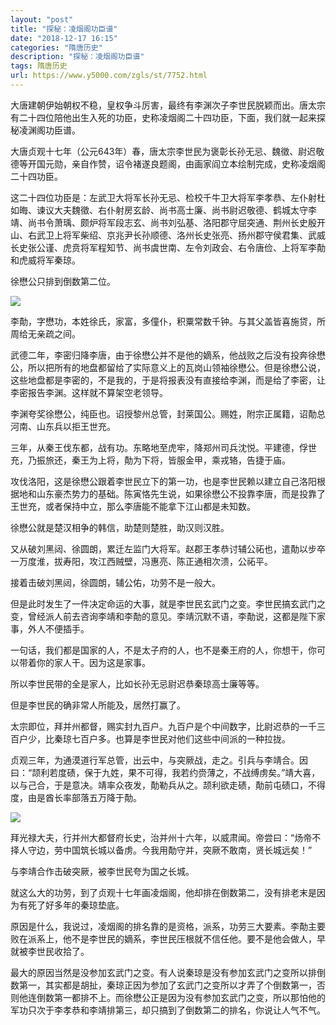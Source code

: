 ```yaml
---
layout: "post"
title: "探秘：凌烟阁功臣谱"
date: "2018-12-17 16:15"
categories: "隋唐历史"
description: "探秘：凌烟阁功臣谱"
tags: 隋唐历史
url: https://www.y5000.com/zgls/st/7752.html
---
```






大唐建朝伊始朝权不稳，皇权争斗厉害，最终有李渊次子李世民脱颖而出。唐太宗有二十四位陪他出生入死的功臣，史称凌烟阁二十四功臣，下面，我们就一起来探秘凌渊阁功臣谱。

大唐贞观十七年（公元643年）春，唐太宗李世民为褒彰长孙无忌、魏徵、尉迟敬德等开国元勋，亲自作赞，诏令褚遂良题阁，由画家阎立本绘制完成，史称凌烟阁二十四功臣。

这二十四位功臣是：左武卫大将军长孙无忌、检校千牛卫大将军李孝恭、左仆射杜如晦、谏议大夫魏徵、右仆射房玄龄、尚书高士廉、尚书尉迟敬德、鹤城太守李靖、尚书令萧瑀、颇炉将军段志玄、尚书刘弘基、洛阳郡守屈突通、荆州长史殷开山、右武卫上将军柴绍、京兆尹长孙顺德、洛州长史张亮、扬州郡守侯君集、武威长史张公谨、虎贲将军程知节、尚书虞世南、左令刘政会、右令唐俭、上将军李勣和虎威将军秦琼。

徐懋公只排到倒数第二位。

![](https://img.y5000.com/uploads/allimg/161220/10135125S-0.jpg)

李勣，字懋功，本姓徐氏，家富，多僮仆，积粟常数千钟。与其父盖皆喜施贷，所周给无亲疏之间。

武德二年，李密归降李唐，由于徐懋公并不是他的嫡系，他战败之后没有投奔徐懋公，所以把所有的地盘都留给了实际意义上的瓦岗山领袖徐懋公。但是徐懋公说，这些地盘都是李密的，不是我的，于是将报表没有直接给李渊，而是给了李密，让李密报告李渊。这样就不算架空老领导。

李渊夸奖徐懋公，纯臣也。诏授黎州总管，封莱国公。赐姓，附宗正属籍，诏勣总河南、山东兵以拒王世充。

三年，从秦王伐东都，战有功。东略地至虎牢，降郑州司兵沈悦。平建德，俘世充，乃振旅还，秦王为上将，勣为下将，皆服金甲，乘戎辂，告捷于庙。

攻伐洛阳，这是徐懋公跟着李世民立下的第一功，也是李世民赖以建立自己洛阳根据地和山东豪杰势力的基础。陈寅恪先生说，如果徐懋公不投靠李唐，而是投靠了王世充，或者保持中立，那么李唐能不能拿下江山都是未知数。

徐懋公就是楚汉相争的韩信，助楚则楚胜，助汉则汉胜。

又从破刘黑闼、徐圆朗，累迁左监门大将军。赵郡王孝恭讨辅公祏也，遣勣以步卒一万度淮，拔寿阳，攻江西贼壁，冯惠亮、陈正通相次溃，公祏平。

接着击破刘黑闼，徐圆朗，辅公佑，功劳不是一般大。

但是此时发生了一件决定命运的大事，就是李世民玄武门之变。李世民搞玄武门之变，曾经派人前去咨询李靖和李勣的意见。李靖沉默不语，李勣说，这都是陛下家事，外人不便插手。

一句话，我们都是国家的人，不是太子府的人，也不是秦王府的人，你想干，你可以带着你的家人干。因为这是家事。

所以李世民带的全是家人，比如长孙无忌尉迟恭秦琼高士廉等等。

但是李世民的确非常人所能及，居然打赢了。

太宗即位，拜并州都督，赐实封九百户。九百户是个中间数字，比尉迟恭的一千三百户少，比秦琼七百户多。也算是李世民对他们这些中间派的一种拉拢。

贞观三年，为通漠道行军总管，出云中，与突厥战，走之。引兵与李靖合。因曰：“颉利若度碛，保于九姓，果不可得，我若约赍薄之，不战缚虏矣。”靖大喜，以与己合，于是意决。靖率众夜发，勣勒兵从之。颉利欲走碛，勣前屯碛口，不得度，由是酋长率部落五万降于勣。

![](https://img.y5000.com/uploads/allimg/161220/1013511246-1.jpg)

拜光禄大夫，行并州大都督府长史，治并州十六年，以威肃闻。帝尝曰：“炀帝不择人守边，劳中国筑长城以备虏。今我用勣守并，突厥不敢南，贤长城远矣！”

与李靖合作击破突厥，被李世民夸为国之长城。

就这么大的功劳，到了贞观十七年画凌烟阁，他却排在倒数第二，没有排老末是因为有死了好多年的秦琼垫底。

原因是什么，我说过，凌烟阁的排名靠的是资格，派系，功劳三大要素。李勣主要败在派系上，他不是李世民的嫡系，李世民压根就不信任他。要不是他会做人，早就被李世民收拾了。

最大的原因当然是没参加玄武门之变。有人说秦琼是没有参加玄武门之变所以排倒数第一，其实都是胡扯，秦琼正因为参加了玄武门之变所以才弄了个倒数第一，否则他连倒数第一都排不上。而徐懋公正是因为没有参加玄武门之变，所以那怕他的军功只次于李孝恭和李靖排第三，却只搞到了倒数第二的排名，你说让人气不气。
